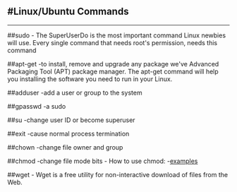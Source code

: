#Linux/Ubuntu Commands
---------------------------
---------------------------


##sudo
	- The SuperUserDo is the most important command Linux newbies will use.
	  Every single command that needs root's permission, needs this command

##apt-get
	-to install, remove and upgrade any package we've Advanced Packaging Tool (APT) package manager. 
	The apt-get command will help you installing the software you need to run in your Linux. 

##adduser <insert name>
	-add a user or group to the system

##gpasswd -a <insert user name> sudo

##su <insert user name>
	-change user ID or become superuser

##exit
	-cause normal process termination


##chown
	-change file owner and group

##chmod
	-change file mode bits
	- How to use chmod:
		-[examples](http://www.thegeekstuff.com/2010/06/chmod-command-examples)
	
##wget
	- Wget is a free utility for non-interactive download of files from
       the Web.